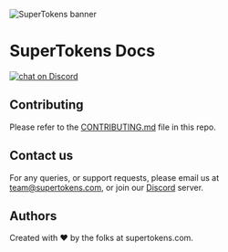 ![SuperTokens banner](https://raw.githubusercontent.com/supertokens/supertokens-logo/master/images/Artboard%20%E2%80%93%2027%402x.png)

# SuperTokens Docs

<a href="https://supertokens.com/discord">
<img src="https://img.shields.io/discord/603466164219281420.svg?logo=discord"
    alt="chat on Discord"></a>
    
## Contributing

Please refer to the [CONTRIBUTING.md](https://github.com/supertokens/docs/blob/master/CONTRIBUTING.md) file in this repo.

## Contact us

For any queries, or support requests, please email us at team@supertokens.com, or join our [Discord](supertokens.com/discord) server.

## Authors

Created with :heart: by the folks at supertokens.com.